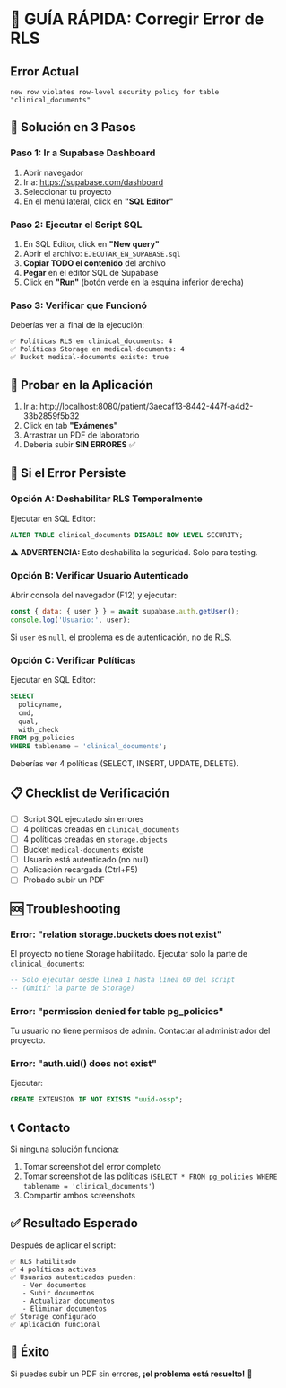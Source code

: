 # 🚨 GUÍA RÁPIDA: Corregir Error de RLS

## Error Actual
```
new row violates row-level security policy for table "clinical_documents"
```

## 🎯 Solución en 3 Pasos

### Paso 1: Ir a Supabase Dashboard

1. Abrir navegador
2. Ir a: https://supabase.com/dashboard
3. Seleccionar tu proyecto
4. En el menú lateral, click en **"SQL Editor"**

### Paso 2: Ejecutar el Script SQL

1. En SQL Editor, click en **"New query"**
2. Abrir el archivo: `EJECUTAR_EN_SUPABASE.sql`
3. **Copiar TODO el contenido** del archivo
4. **Pegar** en el editor SQL de Supabase
5. Click en **"Run"** (botón verde en la esquina inferior derecha)

### Paso 3: Verificar que Funcionó

Deberías ver al final de la ejecución:

```
✅ Políticas RLS en clinical_documents: 4
✅ Políticas Storage en medical-documents: 4
✅ Bucket medical-documents existe: true
```

## 🧪 Probar en la Aplicación

1. Ir a: http://localhost:8080/patient/3aecaf13-8442-447f-a4d2-33b2859f5b32
2. Click en tab **"Exámenes"**
3. Arrastrar un PDF de laboratorio
4. Debería subir **SIN ERRORES** ✅

## 🔧 Si el Error Persiste

### Opción A: Deshabilitar RLS Temporalmente

Ejecutar en SQL Editor:

```sql
ALTER TABLE clinical_documents DISABLE ROW LEVEL SECURITY;
```

⚠️ **ADVERTENCIA:** Esto deshabilita la seguridad. Solo para testing.

### Opción B: Verificar Usuario Autenticado

Abrir consola del navegador (F12) y ejecutar:

```javascript
const { data: { user } } = await supabase.auth.getUser();
console.log('Usuario:', user);
```

Si `user` es `null`, el problema es de autenticación, no de RLS.

### Opción C: Verificar Políticas

Ejecutar en SQL Editor:

```sql
SELECT 
  policyname,
  cmd,
  qual,
  with_check
FROM pg_policies 
WHERE tablename = 'clinical_documents';
```

Deberías ver 4 políticas (SELECT, INSERT, UPDATE, DELETE).

## 📋 Checklist de Verificación

- [ ] Script SQL ejecutado sin errores
- [ ] 4 políticas creadas en `clinical_documents`
- [ ] 4 políticas creadas en `storage.objects`
- [ ] Bucket `medical-documents` existe
- [ ] Usuario está autenticado (no null)
- [ ] Aplicación recargada (Ctrl+F5)
- [ ] Probado subir un PDF

## 🆘 Troubleshooting

### Error: "relation storage.buckets does not exist"

El proyecto no tiene Storage habilitado. Ejecutar solo la parte de `clinical_documents`:

```sql
-- Solo ejecutar desde línea 1 hasta línea 60 del script
-- (Omitir la parte de Storage)
```

### Error: "permission denied for table pg_policies"

Tu usuario no tiene permisos de admin. Contactar al administrador del proyecto.

### Error: "auth.uid() does not exist"

Ejecutar:

```sql
CREATE EXTENSION IF NOT EXISTS "uuid-ossp";
```

## 📞 Contacto

Si ninguna solución funciona:
1. Tomar screenshot del error completo
2. Tomar screenshot de las políticas (`SELECT * FROM pg_policies WHERE tablename = 'clinical_documents'`)
3. Compartir ambos screenshots

## ✅ Resultado Esperado

Después de aplicar el script:

```
✅ RLS habilitado
✅ 4 políticas activas
✅ Usuarios autenticados pueden:
   - Ver documentos
   - Subir documentos
   - Actualizar documentos
   - Eliminar documentos
✅ Storage configurado
✅ Aplicación funcional
```

## 🎉 Éxito

Si puedes subir un PDF sin errores, **¡el problema está resuelto!** 🎊
